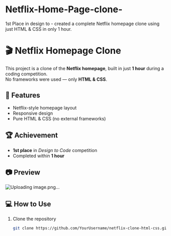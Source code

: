 # Netflix-Home-Page-clone-
1st Place in design to - created a complete Netflix homepage clone using just HTML &amp; CSS in only 1 hour.

# 🎬 Netflix Homepage Clone

This project is a clone of the **Netflix homepage**, built in just **1 hour** during a coding competition.  
No frameworks were used — only **HTML & CSS**.

## 🚀 Features
- Netflix-style homepage layout
- Responsive design
- Pure HTML & CSS (no external frameworks)

## 🏆 Achievement
- **1st place** in *Design to Code* competition  
- Completed within **1 hour**

## 📷 Preview
![Uploading image.png…]()

## 💻 How to Use
1. Clone the repository  
   ```bash
   git clone https://github.com/YourUsername/netflix-clone-html-css.git
